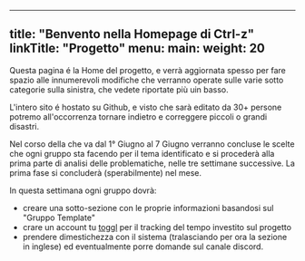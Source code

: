 
---
title: "Benvento nella Homepage di Ctrl-z"
linkTitle: "Progetto"
menu:
  main:
    weight: 20
---

Questa pagina é la Home del progetto, e verrà aggiornata spesso per fare spazio alle innumerevoli modifiche che verranno operate sulle varie sotto categorie sulla sinistra, che vedete riportate più uin basso.

L'intero sito é hostato su Github, e visto che sarà editato da 30+ persone potremo all'occorrenza tornare indietro e correggere piccoli o grandi disastri.

Nel corso della che va dal 1° Giugno  al 7 Giugno verranno concluse le scelte che ogni gruppo sta facendo per il tema identificato e si procederà alla prima parte di analisi delle problematiche, nelle tre settimane successive. La prima fase si concluderà (sperabilmente) nel mese.

In questa settimana ogni gruppo dovrà:

* creare una sotto-sezione con le proprie informazioni basandosi sul "Gruppo Template"
* crare un account tu [toggl](https://toggl.com/) per il tracking del tempo investito sul progetto
* prendere dimestichezza con il sistema (tralasciando per ora la sezione in inglese) ed eventualmente porre domande sul canale discord. 
